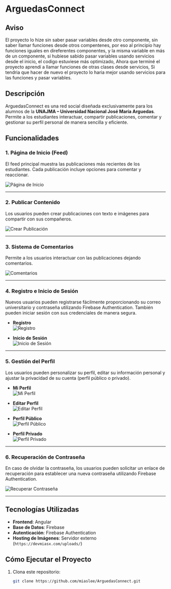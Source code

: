 # ArguedasConnect

## Aviso
El proyecto lo hize sin saber pasar variables desde otro componente, sin saber llamar funciones desde otros compentenes, por eso al principio hay funciones iguales en direferentes componentes, y la misma variable en más de un componente, si hubiese sabido pasar variables usando servicios desde el inicio, el codigo estuviese más optimizado, Ahora que terminé el proyecto aprendí a llamar funciones de otras clases desde servicios, Si tendria que hacer de nuevo el proyecto lo haria mejor usando servicios para las funciones y pasar variables.

## Descripción
ArguedasConnect es una red social diseñada exclusivamente para los alumnos de la **UNAJMA – Universidad Nacional José María Arguedas**. Permite a los estudiantes interactuar, compartir publicaciones, comentar y gestionar su perfil personal de manera sencilla y eficiente. 

## Funcionalidades

### 1. **Página de Inicio (Feed)**
El feed principal muestra las publicaciones más recientes de los estudiantes. Cada publicación incluye opciones para comentar y reaccionar.

![Página de Inicio](https://devmiasx.com/uploads/GitImage/feed.jpg)

---

### 2. **Publicar Contenido**
Los usuarios pueden crear publicaciones con texto e imágenes para compartir con sus compañeros.

![Crear Publicación](https://devmiasx.com/uploads/GitImage/crearPost.jpg)

---

### 3. **Sistema de Comentarios**
Permite a los usuarios interactuar con las publicaciones dejando comentarios.

![Comentarios](https://devmiasx.com/uploads/GitImage/comentarios.jpg)

---

### 4. **Registro e Inicio de Sesión**
Nuevos usuarios pueden registrarse fácilmente proporcionando su correo universitario y contraseña utilizando Firebase Authentication. También pueden iniciar sesión con sus credenciales de manera segura.

- **Registro**  
![Registro](https://devmiasx.com/uploads/GitImage/registro.jpg)

- **Inicio de Sesión**  
![Inicio de Sesión](https://devmiasx.com/uploads/GitImage/login.jpg)

---

### 5. **Gestión del Perfil**
Los usuarios pueden personalizar su perfil, editar su información personal y ajustar la privacidad de su cuenta (perfil público o privado).

- **Mi Perfil**  
![Mi Perfil](https://devmiasx.com/uploads/GitImage/miPerfil.jpg)

- **Editar Perfil**  
![Editar Perfil](https://devmiasx.com/uploads/GitImage/perfilEdit.jpg)

- **Perfil Público**  
![Perfil Público](https://devmiasx.com/uploads/GitImage/perfilPublico.jpg)

- **Perfil Privado**  
![Perfil Privado](https://devmiasx.com/uploads/GitImage/perfilPrivado.jpg)

---

### 6. **Recuperación de Contraseña**
En caso de olvidar la contraseña, los usuarios pueden solicitar un enlace de recuperación para establecer una nueva contraseña utilizando Firebase Authentication.

![Recuperar Contraseña](https://devmiasx.com/uploads/GitImage/pass.jpg)

---

## Tecnologías Utilizadas

- **Frontend**: Angular
- **Base de Datos**: Firebase
- **Autenticación**: Firebase Authentication
- **Hosting de Imágenes**: Servidor externo (`https://devmiasx.com/uploads/`)

## Cómo Ejecutar el Proyecto

1. Clona este repositorio:
   ```bash
   git clone https://github.com/miaslee/ArguedasConnect.git
